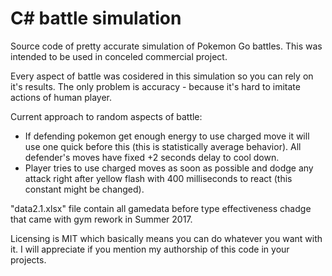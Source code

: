 # C# battle simulation

Source code of pretty accurate simulation of Pokemon Go battles. 
This was intended to be used in conceled commercial project.

Every aspect of battle was cosidered in this simulation so you can rely on it's results. 
The only problem is accuracy - because it's hard to imitate actions of human player.

Current approach to random aspects of battle:
- If defending pokemon get enough energy to use charged move it will use one quick before this (this is statistically average behavior). All defender's moves have fixed +2 seconds delay to cool down.
- Player tries to use charged moves as soon as possible and dodge any attack right after yellow flash with 400 milliseconds to react (this constant might be changed).

"data2.1.xlsx" file contain all gamedata before type effectiveness chadge that came with gym rework in Summer 2017.

Licensing is MIT which basically means you can do whatever you want with it.
I will appreciate if you mention my authorship of this code in your projects.
